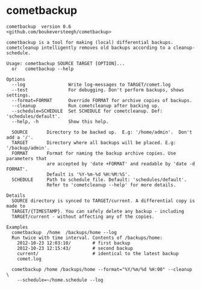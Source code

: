 cometbackup
===========

	cometbackup  version 0.6
	<github.com/boukeversteegh/cometbackup>

	cometbackup is a tool for making (local) differential backups.
	cometcleanup intelligently removes old backups according to a cleanup-schedule.

	Usage: cometbackup SOURCE TARGET [OPTION]...
	  or   cometbackup --help

	Options
	  --log                Write log-messages to TARGET/comet.log
	  --test               For debugging. Don't perform backups, shows settings.
	  --format=FORMAT      Override FORMAT for archive copies of backups.
	  --cleanup            Run cometcleanup after backing up.
	  --schedule=SCHEDULE  Set SCHEDULE for cometcleanup. Def: 'schedules/default'.
	  --help, -h           Show this help.

	  SOURCE       Directory to be backed up.  E.g: '/home/admin'.  Don't add a '/'.
	  TARGET       Directory where all backups will be placed. E.g: '/backup/admin'.
	  FORMAT       Format for naming the backup archive copies. Use parameters that
	               are accepted by 'date +FORMAT' and readable by 'date -d FORMAT'.
	               Default is '%Y-%m-%d %H:%M:%S'.
	  SCHEDULE     Path to schedule file. Default: 'schedules/default'.
	               Refer to 'cometcleanup --help' for more details.

	Details
	  SOURCE directory is synced to TARGET/current. A differential copy is made to
	  TARGET/{TIMESTAMP}. You can safely delete any backup - including 
	  TARGET/current - without affecting any of the copies.

	Examples
	  cometbackup  /home  /backups/home --log
	  Run twice with time interval. Contents of /backups/home:
	    2012-10-23 12:03:10/        # first backup
	    2012-10-23 12:15:43/        # second backup
	    current/                    # identical to the latest backup
	    comet.log

	  cometbackup /home /backups/home --format="%Y/%m/%d %H:00" --cleanup \
	    --schedule=~/home.schedule --log
